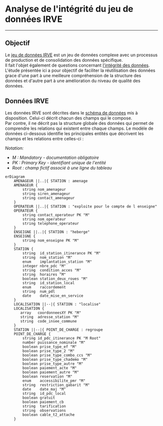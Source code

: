 # Analyse de l'intégrité du jeu de données IRVE
----------------
## Objectif
Le [jeu de données IRVE](https://doc.transport.data.gouv.fr/producteurs/infrastructures-de-recharge-de-vehicules-electriques-irve) est un jeu de données complexe avec un processus de production et de consolidation des données spécifique.     
Il fait l'objet également de questions concernant [l'intégrité des données](https://www.data.gouv.fr/fr/datasets/5448d3e0c751df01f85d0572/#/discussions). 
L'étude présentée ici a pour objectif de faciliter la réutilisation des données grace d'une part à une meilleure compréhension de la structure des données et d'autre part à une amélioration du niveau de qualité des données.

## Données IRVE
Les données IRVE sont décrites dans le [schéma de données](https://schema.data.gouv.fr/etalab/schema-irve-statique/2.2.0/documentation.html) mis à disposition. Celui-ci décrit chacun des champs qui le compose.    
Par contre, il ne décrit pas la structure globale des données qui permet de comprendre les relations qui existent entre chaque champs. Le modèle de données ci-dessous identifie les principales entités que décrivent les champs et les relations entre celles-ci :

*Notation:*
- *M : Mandatory - documentation obligatoire*
- *PK : Primary Key - identifiant unique de l'entité*
- *Root : champ fictif associé à une ligne du tableau*
```mermaid
erDiagram
    AMENAGEUR ||..|{ STATION : amenage
    AMENAGEUR {
        string nom_amenageur
        string siren_amenageur
        string contact_amenageur 
    }
    OPERATEUR ||..|{ STATION : "exploite pour le compte de l enseigne"
    OPERATEUR {
        string contact_operateur PK "M"
        string nom_operateur 
        string telephone_operateur 
    }
    ENSEIGNE ||..|{ STATION : "heberge"
    ENSEIGNE {
        string nom_enseigne PK "M" 
    }
    STATION {
        string  id_station_itinerance PK "M"
        string  nom_station "M"
        enum    implantation_station "M"
        integer nbre_pdc "M"
        string  condition_acces "M"
        string  horaires "M"
        boolean station_deux_roues "M"
        string  id_station_local
        enum    raccordement
        string  num_pdl
        date    date_mise_en_service 
    }
    LOCALISATION ||--|{ STATION : "localise"
    LOCALISATION {
       array   coordonneesXY PK "M"
       string  adresse_station "M"
       string  code_insee_commune 
    }
    STATION ||--|{ POINT_DE_CHARGE : regroupe
    POINT_DE_CHARGE {
        string id_pdc_itinerance PK "M Root"
        number puissance_nominale "M"
        boolean prise_type_ef "M"
        boolean prise_type_2 "M"
        boolean prise_type_combo_ccs "M"
        boolean prise_type_chademo "M"
        boolean prise_type_autre "M"
        boolean paiement_acte "M"
        boolean paiement_autre "M"
        boolean reservation "M"
        enum    accessibilite_pmr "M"
        string  restriction_gabarit "M"
        date    date_maj "M"
        string  id_pdc_local
        boolean gratuit
        boolean paiement_cb
        string  tarification
        string  observations
        boolean cable_t2_attache 
    }
```
